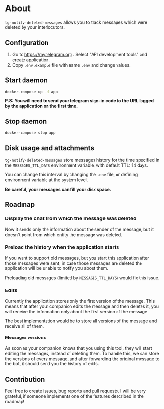 # About

`tg-notify-deleted-messages` allows you to track messages which were deleted by
your interlocutors.

## Configuration

1. Go to <https://my.telegram.org> . Select "API development tools" and create application.
2. Copy `.env.example` file with name `.env` and change values.

## Start daemon

```bash
docker-compose up -d app
```

**P.S: You will need to send your telegram sign-in code to the URL logged by the application on the first time.**

## Stop daemon

```bash
docker-compose stop app
```

## Disk usage and attachments

`tg-notify-deleted-messages` store messages history for the time specified
in the `MESSAGES_TTL_DAYS` environment variable, with default TTL: 14 days.

You can change this interval by changing the `.env` file, or defining environment
variable at the system level.

**Be careful, your messages can fill your disk space.**

## Roadmap

### Display the chat from which the message was deleted

Now it sends only the information about the sender of the message, but it
doesn't point from which entity the message was deleted.

### Preload the history when the application starts

If you want to support old messages, but you start this application after those messages were sent,
in case those messages are deleted the application will be unable to notify you about them.

Preloading old messages (limited by `MESSAGES_TTL_DAYS`) would fix this issue.

### Edits

Currently the application stores only the first version of the message.
This means that after your companion edits the message and then deletes it,
you will receive the information only about the first version of the message.

The best implementation would be to store all versions of the message and receive
all of them.

#### Messages versions

As soon as your companion knows that you using this tool, they will start
editing the messages, instead of deleting them. To handle this, we can store the
versions of every message, and after forwarding the original message to the bot,
it should send you the history of edits.

## Contribution

Feel free to create issues, bug reports and pull requests. I will be very
grateful, if someone implements one of the features described in the roadmap!
